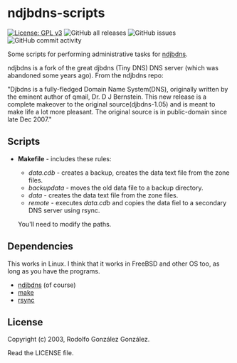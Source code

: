 # ndjbdns-scripts

[![License: GPL v3](https://img.shields.io/badge/License-GPLv3-blue.svg)](https://www.gnu.org/licenses/gpl-3.0)
![GitHub all releases](https://img.shields.io/github/downloads/rgglez/ndjbdns-scripts/total) 
![GitHub issues](https://img.shields.io/github/issues/rgglez/ndjbdns-scripts) 
![GitHub commit activity](https://img.shields.io/github/commit-activity/y/rgglez/ndjbdns-scripts)

Some scripts for performing administrative tasks for [ndjbdns](https://github.com/pjps/ndjbdns). 

ndjbdns is a fork of the great djbdns (Tiny DNS) DNS server (which was abandoned some years ago). From the ndjbdns repo:

"Djbdns is a fully-fledged Domain Name System(DNS), originally written by the eminent author of qmail, Dr. D J Bernstein. This new release is a complete makeover to the original source(djbdns-1.05) and is meant to make life a lot more pleasant. The original source is in public-domain since late Dec 2007."

## Scripts

* **Makefile** - includes these rules:
     * *data.cdb* - creates a backup, creates the data text file from the zone files.
     * *backupdata* - moves the old data file to a backup directory.
     * *data* - creates the data text file from the zone files.
     * *remote* - executes *data.cdb* and copies the data fiel to a secondary DNS server using rsync.
     
  You'll need to modify the paths.
     
## Dependencies

This works in Linux. I think that it works in FreeBSD and other OS too, as long as you have the programs.

* [ndjbdns](https://github.com/pjps/ndjbdns) (of course)
* [make](https://en.wikipedia.org/wiki/Make_(software))
* [rsync](https://en.wikipedia.org/wiki/Rsync)

## License

Copyright (c) 2003, Rodolfo González González.

Read the LICENSE file.
